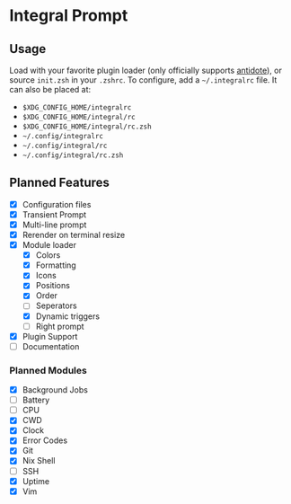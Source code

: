 # Integral Prompt

## Usage
Load with your favorite plugin loader (only officially supports [antidote](https://github.com/zsh-users/antidote)), or source `init.zsh` in your `.zshrc`.
To configure, add a `~/.integralrc` file. It can also be placed at:
- `$XDG_CONFIG_HOME/integralrc`
- `$XDG_CONFIG_HOME/integral/rc`
- `$XDG_CONFIG_HOME/integral/rc.zsh`
- `~/.config/integralrc`
- `~/.config/integral/rc`
- `~/.config/integral/rc.zsh`

## Planned Features
- [x] Configuration files
- [x] Transient Prompt
- [x] Multi-line prompt
- [x] Rerender on terminal resize
- [x] Module loader
    - [x] Colors
    - [x] Formatting
    - [x] Icons
    - [x] Positions
    - [x] Order
    - [ ] Seperators
    - [x] Dynamic triggers
    - [ ] Right prompt
- [x] Plugin Support
- [ ] Documentation

### Planned Modules
- [x] Background Jobs
- [ ] Battery
- [ ] CPU
- [x] CWD
- [x] Clock
- [x] Error Codes
- [x] Git
- [x] Nix Shell
- [ ] SSH
- [x] Uptime
- [x] Vim
